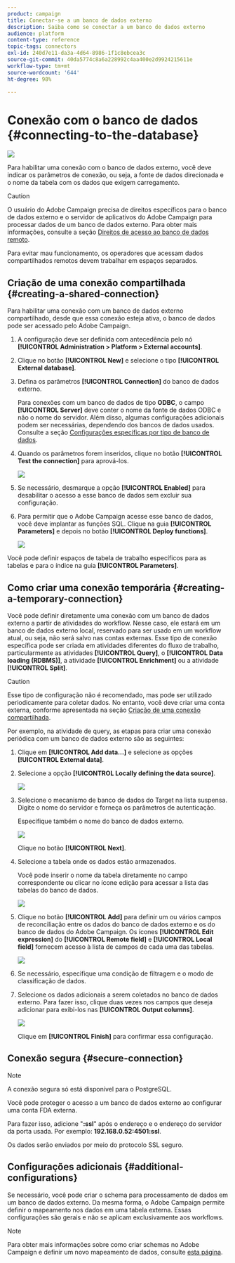 ```yaml
---
product: campaign
title: Conectar-se a um banco de dados externo
description: Saiba como se conectar a um banco de dados externo
audience: platform
content-type: reference
topic-tags: connectors
exl-id: 240d7e11-da3a-4d64-8986-1f1c8ebcea3c
source-git-commit: 40da5774c8a6a228992c4aa400e2d9924215611e
workflow-type: tm+mt
source-wordcount: '644'
ht-degree: 98%

---
```


# Conexão com o banco de dados {#connecting-to-the-database}

![](../../assets/v7-only.svg)

Para habilitar uma conexão com o banco de dados externo, você deve indicar os parâmetros de conexão, ou seja, a fonte de dados direcionada e o nome da tabela com os dados que exigem carregamento.

>[!CAUTION]
>
>O usuário do Adobe Campaign precisa de direitos específicos para o banco de dados externo e o servidor de aplicativos do Adobe Campaign para processar dados de um banco de dados externo. Para obter mais informações, consulte a seção [Direitos de acesso ao banco de dados remoto](../../installation/using/remote-database-access-rights.md).
>
>Para evitar mau funcionamento, os operadores que acessam dados compartilhados remotos devem trabalhar em espaços separados.

## Criação de uma conexão compartilhada {#creating-a-shared-connection}

Para habilitar uma conexão com um banco de dados externo compartilhado, desde que essa conexão esteja ativa, o banco de dados pode ser acessado pelo Adobe Campaign.

1. A configuração deve ser definida com antecedência pelo nó **[!UICONTROL Administration > Platform > External accounts]**.
1. Clique no botão **[!UICONTROL New]** e selecione o tipo **[!UICONTROL External database]**.
1. Defina os parâmetros **[!UICONTROL Connection]** do banco de dados externo.

   Para conexões com um banco de dados de tipo **ODBC**, o campo **[!UICONTROL Server]** deve conter o nome da fonte de dados ODBC e não o nome do servidor. Além disso, algumas configurações adicionais podem ser necessárias, dependendo dos bancos de dados usados. Consulte a seção [Configurações específicas por tipo de banco de dados](../../installation/using/configure-fda.md).

1. Quando os parâmetros forem inseridos, clique no botão **[!UICONTROL Test the connection]** para aprová-los.

   ![](assets/wf-external-account-create.png)

1. Se necessário, desmarque a opção **[!UICONTROL Enabled]** para desabilitar o acesso a esse banco de dados sem excluir sua configuração.
1. Para permitir que o Adobe Campaign acesse esse banco de dados, você deve implantar as funções SQL. Clique na guia **[!UICONTROL Parameters]** e depois no botão **[!UICONTROL Deploy functions]**.

   ![](assets/wf-external-account-functions.png)

Você pode definir espaços de tabela de trabalho específicos para as tabelas e para o índice na guia **[!UICONTROL Parameters]**.

## Como criar uma conexão temporária {#creating-a-temporary-connection}

Você pode definir diretamente uma conexão com um banco de dados externo a partir de atividades do workflow. Nesse caso, ele estará em um banco de dados externo local, reservado para ser usado em um workflow atual, ou seja, não será salvo nas contas externas. Esse tipo de conexão específica pode ser criada em atividades diferentes do fluxo de trabalho, particularmente as atividades **[!UICONTROL Query]**, o **[!UICONTROL Data loading (RDBMS)]**, a atividade **[!UICONTROL Enrichment]** ou a atividade **[!UICONTROL Split]**.

>[!CAUTION]
>
>Esse tipo de configuração não é recomendado, mas pode ser utilizado periodicamente para coletar dados. No entanto, você deve criar uma conta externa, conforme apresentada na seção [Criação de uma conexão compartilhada](#creating-a-shared-connection).

Por exemplo, na atividade de query, as etapas para criar uma conexão periódica com um banco de dados externo são as seguintes:

1. Clique em **[!UICONTROL Add data...]** e selecione as opções **[!UICONTROL External data]**.
1. Selecione a opção **[!UICONTROL Locally defining the data source]**.

   ![](assets/wf_add_data_local_external_data.png)

1. Selecione o mecanismo de banco de dados do Target na lista suspensa. Digite o nome do servidor e forneça os parâmetros de autenticação.

   Especifique também o nome do banco de dados externo.

   ![](assets/wf_add_data_local_external_data_param.png)

   Clique no botão **[!UICONTROL Next]**.

1. Selecione a tabela onde os dados estão armazenados.

   Você pode inserir o nome da tabela diretamente no campo correspondente ou clicar no ícone edição para acessar a lista das tabelas do banco de dados.

   ![](assets/wf_add_data_local_external_data_select_table.png)

1. Clique no botão **[!UICONTROL Add]** para definir um ou vários campos de reconciliação entre os dados do banco de dados externo e os do banco de dados do Adobe Campaign. Os ícones **[!UICONTROL Edit expression]** do **[!UICONTROL Remote field]** e **[!UICONTROL Local field]** fornecem acesso à lista de campos de cada uma das tabelas.

   ![](assets/wf_add_data_local_external_data_join.png)

1. Se necessário, especifique uma condição de filtragem e o modo de classificação de dados.
1. Selecione os dados adicionais a serem coletados no banco de dados externo. Para fazer isso, clique duas vezes nos campos que deseja adicionar para exibi-los nas **[!UICONTROL Output columns]**.

   ![](assets/wf_add_data_local_external_data_select.png)

   Clique em **[!UICONTROL Finish]** para confirmar essa configuração.

## Conexão segura {#secure-connection}

>[!NOTE]
>
>A conexão segura só está disponível para o PostgreSQL.

Você pode proteger o acesso a um banco de dados externo ao configurar uma conta FDA externa.

Para fazer isso, adicione &quot;**:ssl**&quot; após o endereço e o endereço do servidor da porta usada. Por exemplo: **192.168.0.52:4501:ssl**.

Os dados serão enviados por meio do protocolo SSL seguro.

## Configurações adicionais {#additional-configurations}

Se necessário, você pode criar o schema para processamento de dados em um banco de dados externo. Da mesma forma, o Adobe Campaign permite definir o mapeamento nos dados em uma tabela externa. Essas configurações são gerais e não se aplicam exclusivamente aos workflows.

>[!NOTE]
>
>Para obter mais informações sobre como criar schemas no Adobe Campaign e definir um novo mapeamento de dados, consulte [esta página](../../configuration/using/about-schema-edition.md).
